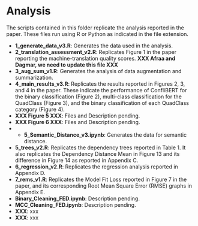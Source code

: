 # Analysis

The scripts contained in this folder replicate the analysis reported in the paper.  These files run using R or Python as indicated in the file extension.

* **1_generate_data_v3.R**: Generates the data used in the analysis.
* **2_translation_assessment_v2.R**: Replicates Figure 1 in the paper reporting the machine-translation quality scores.  **XXX Afraa and Dagmar, we need to update this file XXX**
* **3_aug_sum_v1.R**: Generates the analysis of data augmentation and summarization.
* **4_main_results_v3.R**: Replicates the results reported in Figures 2, 3, and 4 in the paper. These indicate the performance of ConfliBERT for the binary classification (Figure 2),  multi-class classification for the QuadClass (Figure 3), and the  binary classification of each QuadClass category (Figure 4).
* **XXX Figure 5 XXX**: Files and Description pending.
* **XXX Figure 6 XXX**: Files and Description pending.
* * **5_Semantic_Distance_v3.ipynb**: Generates the data for semantic distance.
* **5_trees_v2.R**: Replicates the dependency trees reported in Table 1. It also replicates the Dependency Distance Mean in Figure 13 and its difference in Figure 14 as reported in Appendix C.
* **6_regression_v2.R**: Replicates the regression analysis reported in Appendix D.
* **7_rems_v1.R**: Replicates the Model Fit Loss reported in Figure 7 in the paper, and its corresponding Root Mean Square Error (RMSE) graphs in Appendix E.
* **Binary_Cleaning_FED.ipynb**: Description pending.
* **MCC_Cleaning_FED.ipynb**: Description pending.
* **XXX**: xxx
* **XXX**: xxx

